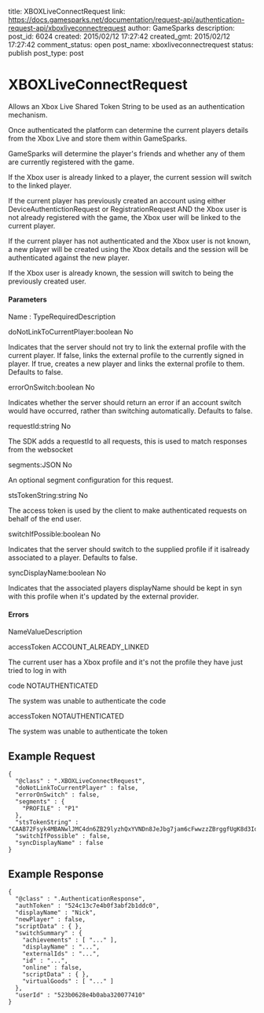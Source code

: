 title: XBOXLiveConnectRequest
link: https://docs.gamesparks.net/documentation/request-api/authentication-request-api/xboxliveconnectrequest
author: GameSparks
description: 
post_id: 6024
created: 2015/02/12 17:27:42
created_gmt: 2015/02/12 17:27:42
comment_status: open
post_name: xboxliveconnectrequest
status: publish
post_type: post

<!--Allows an Xbox Live Shared Token String to be used as an authentication mechanism. -->

# XBOXLiveConnectRequest

Allows an Xbox Live Shared Token String to be used as an authentication mechanism.

Once authenticated the platform can determine the current players details from the Xbox Live and store them within GameSparks.

GameSparks will determine the player's friends and whether any of them are currently registered with the game.

If the Xbox user is already linked to a player, the current session will switch to the linked player.

If the current player has previously created an account using either DeviceAuthentictionRequest or RegistrationRequest AND the Xbox user is not already registered with the game, the Xbox user will be linked to the current player.

If the current player has not authenticated and the Xbox user is not known, a new player will be created using the Xbox details and the session will be authenticated against the new player.

If the Xbox user is already known, the session will switch to being the previously created user.

#### Parameters

Name : TypeRequiredDescription

doNotLinkToCurrentPlayer:boolean
No

Indicates that the server should not try to link the external profile with the current player. If false, links the external profile to the currently signed in player. If true, creates a new player and links the external profile to them. Defaults to false.

errorOnSwitch:boolean
No

Indicates whether the server should return an error if an account switch would have occurred, rather than switching automatically. Defaults to false.

requestId:string
No

The SDK adds a requestId to all requests, this is used to match responses from the websocket

segments:JSON
No

An optional segment configuration for this request.

stsTokenString:string
No

The access token is used by the client to make authenticated requests on behalf of the end user.

switchIfPossible:boolean
No

Indicates that the server should switch to the supplied profile if it isalready associated to a player. Defaults to false.

syncDisplayName:boolean
No

Indicates that the associated players displayName should be kept in syn with this profile when it's updated by the external provider.

#### Errors

NameValueDescription

accessToken
ACCOUNT_ALREADY_LINKED

The current user has a Xbox profile and it's not the profile they have just tried to log in with

code
NOTAUTHENTICATED

The system was unable to authenticate the code

accessToken
NOTAUTHENTICATED

The system was unable to authenticate the token

  


## Example Request
    
    
    {
      "@class" : ".XBOXLiveConnectRequest",
      "doNotLinkToCurrentPlayer" : false,
      "errorOnSwitch" : false,
      "segments" : {
        "PROFILE" : "P1"
      },
      "stsTokenString" : "CAAB72Fsyk4MBANwlJMC4dn6ZB29lyzhQxYVNDn8JeJbg7jam6cFwwzzZBrggfUgK8d3Iov5AXdkkN1Bo8XptwM77pZCYd59ZAEe33ZCDrfq9Rll5PszQ1sUUqK3PaxTkp0pezb1YWBAZCZBcdbzn9ECE963lCG3Hmpp3jZAhhOpIuyOqNhkp788cSS8F1wSOQjkZD",
      "switchIfPossible" : false,
      "syncDisplayName" : false
    }

## Example Response
    
    
    {
      "@class" : ".AuthenticationResponse",
      "authToken" : "524c13c7e4b0f3abf2b1ddc0",
      "displayName" : "Nick",
      "newPlayer" : false,
      "scriptData" : { },
      "switchSummary" : {
        "achievements" : [ "..." ],
        "displayName" : "...",
        "externalIds" : "...",
        "id" : "...",
        "online" : false,
        "scriptData" : { },
        "virtualGoods" : [ "..." ]
      },
      "userId" : "523b0628e4b0aba320077410"
    }